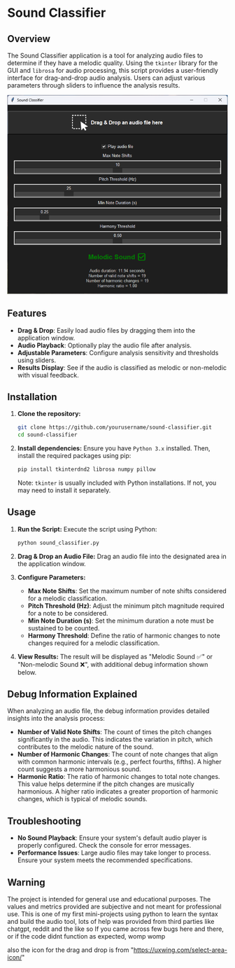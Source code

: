 # Sound Classifier

## Overview

The Sound Classifier application is a tool for analyzing audio files to determine if they have a melodic quality. Using the `tkinter` library for the GUI and `librosa` for audio processing, this script provides a user-friendly interface for drag-and-drop audio analysis. Users can adjust various parameters through sliders to influence the analysis results.

![Application Screenshot](assets/Screenshot.png)

## Features

- **Drag & Drop**: Easily load audio files by dragging them into the application window.
- **Audio Playback**: Optionally play the audio file after analysis.
- **Adjustable Parameters**: Configure analysis sensitivity and thresholds using sliders.
- **Results Display**: See if the audio is classified as melodic or non-melodic with visual feedback.

## Installation

1. **Clone the repository:**
    ```bash
    git clone https://github.com/yourusername/sound-classifier.git
    cd sound-classifier
    ```

2. **Install dependencies:**
    Ensure you have `Python 3.x` installed. Then, install the required packages using pip:
    ```bash
    pip install tkinterdnd2 librosa numpy pillow
    ```
    Note: `tkinter` is usually included with Python installations. If not, you may need to install it separately.

## Usage

1. **Run the Script:**
    Execute the script using Python:
    ```bash
    python sound_classifier.py
    ```

2. **Drag & Drop an Audio File:**
    Drag an audio file into the designated area in the application window.

3. **Configure Parameters:**
    - **Max Note Shifts**: Set the maximum number of note shifts considered for a melodic classification.
    - **Pitch Threshold (Hz)**: Adjust the minimum pitch magnitude required for a note to be considered.
    - **Min Note Duration (s)**: Set the minimum duration a note must be sustained to be counted.
    - **Harmony Threshold**: Define the ratio of harmonic changes to note changes required for a melodic classification.

4. **View Results:**
    The result will be displayed as "Melodic Sound ✅" or "Non-melodic Sound ❌", with additional debug information shown below.

## Debug Information Explained

When analyzing an audio file, the debug information provides detailed insights into the analysis process:

- **Number of Valid Note Shifts**: The count of times the pitch changes significantly in the audio. This indicates the variation in pitch, which contributes to the melodic nature of the sound.
- **Number of Harmonic Changes**: The count of note changes that align with common harmonic intervals (e.g., perfect fourths, fifths). A higher count suggests a more harmonious sound.
- **Harmonic Ratio**: The ratio of harmonic changes to total note changes. This value helps determine if the pitch changes are musically harmonious. A higher ratio indicates a greater proportion of harmonic changes, which is typical of melodic sounds.

## Troubleshooting

- **No Sound Playback**: Ensure your system's default audio player is properly configured. Check the console for error messages.
- **Performance Issues**: Large audio files may take longer to process. Ensure your system meets the recommended specifications.

## Warning
The project is intended for general use and educational purposes. The values and metrics provided are subjective and not meant for professional use.
This is one of my first mini-projects using python to learn the syntax and build the audio tool, lots of help was provided from third parties like chatgpt, reddit and the like 
so If you came across few bugs here and there, or if the code didnt function as expected, womp womp

also the icon for the drag and drop is from "https://uxwing.com/select-area-icon/"
